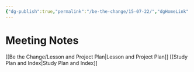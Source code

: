 ```yaml
---
{"dg-publish":true,"permalink":"/be-the-change/15-07-22/","dgHomeLink":true,"dgPassFrontmatter":true}
---
```


# Meeting Notes
[[Be the Change/Lesson and Project Plan|Lesson and Project Plan]]
[[Study Plan and Index|Study Plan and Index]]